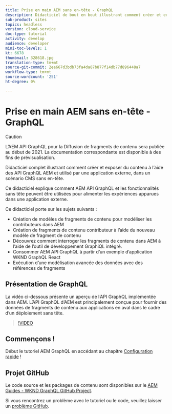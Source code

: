 ```yaml
---
title: Prise en main AEM sans en-tête - GraphQL
description: Didacticiel de bout en bout illustrant comment créer et exposer du contenu à l’aide des API GraphQL AEM.
sub-product: sites
topics: headless
version: cloud-service
doc-type: tutorial
activity: develop
audience: developer
mini-toc-levels: 1
kt: 6678
thumbnail: 328618.jpg
translation-type: tm+mt
source-git-commit: 2ea667d3bdb73fa4da87b877f14db77d896448a7
workflow-type: tm+mt
source-wordcount: '251'
ht-degree: 0%

---
```



# Prise en main AEM sans en-tête - GraphQL

>[!CAUTION]
>
> L’AEM API GraphQL pour la Diffusion de fragments de contenu sera publiée au début de 2021.
> La documentation correspondante est disponible à des fins de prévisualisation.

Didacticiel complet illustrant comment créer et exposer du contenu à l’aide des API GraphQL AEM et utilisé par une application externe, dans un scénario CMS sans en-tête.

Ce didacticiel explique comment AEM API GraphQL et les fonctionnalités sans tête peuvent être utilisées pour alimenter les expériences apparues dans une application externe.

Ce didacticiel porte sur les sujets suivants :

* Création de modèles de fragments de contenu pour modéliser les contributeurs dans AEM
* Création de fragments de contenu contributeur à l’aide du nouveau modèle de fragment de contenu
* Découvrez comment interroger les fragments de contenu dans AEM à l’aide de l’outil de développement GraphiQL intégré.
* Consommer AEM API GraphQL à partir d’un exemple d’application WKND GraphQL React
* Exécution d’une modélisation avancée des données avec des références de fragments

## Présentation de GraphQL

La vidéo ci-dessous présente un aperçu de l’API GraphQL implémentée dans AEM. L’API GraphQL d’AEM est principalement conçue pour fournir des données de fragments de contenu aux applications en aval dans le cadre d’un déploiement sans tête.

>[!VIDEO](https://video.tv.adobe.com/v/328618/?quality=12&learn=on)

## Commençons !

Début le tutoriel AEM GraphQL en accédant au chapitre [Configuration rapide](./setup.md) !

## Projet GitHub

Le code source et les packages de contenu sont disponibles sur le [AEM Guides - WKND GraphQL GitHub Project](https://github.com/adobe/aem-guides-wknd-graphql).

Si vous rencontrez un problème avec le tutoriel ou le code, veuillez laisser un [problème GitHub](https://github.com/adobe/aem-guides-wknd-graphql/issues).

